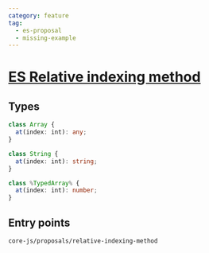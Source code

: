 ```yaml
---
category: feature
tag:
  - es-proposal
  - missing-example
---
```


# [ES Relative indexing method](https://github.com/tc39/proposal-relative-indexing-method)

## Types

```ts
class Array {
  at(index: int): any;
}

class String {
  at(index: int): string;
}

class %TypedArray% {
  at(index: int): number;
}
```

## Entry points

```
core-js/proposals/relative-indexing-method
```
